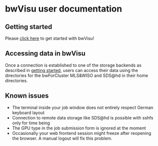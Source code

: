 # bwVisu user documentation


## Getting started
Please [click here](getting-started.md) to get started with bwVisu!

## Accessing data in bwVisu
Once a connection is established to one of the storage backends as described in [getting started](getting-started.md), users can access their data using the directories for the bwForCluster MLS&WISO and SDS@hd in their home directories.

## Known issues

* The terminal inside your job window does not entirely respect German keyboard layout
* Connection to remote data storage like SDS@hd is possible with sshfs only for time being
* The GPU type in the job submission form is ignored at the moment
* Occasionally your web frontend session might freeze after reopening the browser. A manual logout will fix this problem.
